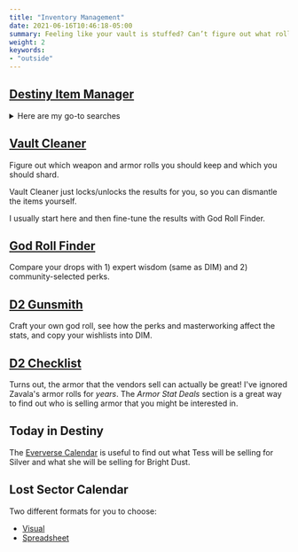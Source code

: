 ```yaml
---
title: "Inventory Management"
date: 2021-06-16T10:46:18-05:00
summary: Feeling like your vault is stuffed? Can’t figure out what roll to keep?
weight: 2
keywords:
- "outside"
---
```

## [Destiny Item Manager]

<details>
<summary>Here are my go-to searches</summary>
    
### Favourite these:

    is:armor basestat:custom:>=32 not:classitem tag:none not:exotic not:blue

### Keep these:

    is:armor basestat:total:>=64 not:classitem tag:none not:exotic not:blue
    basestat:highest:>=25 basestat:secondhighest:>=20

### Raid armor - consider keeping these for the mod slot

    (is:armor source:raid) tag:none

### Junk these:

    is:armor basestat:total:<64 basestat:custom:<32 not:classitem not:exotic not:maxpower  not:tagged not:inloadout
    is:classitem energycapacity:<5 not:tagged  not:maxpower not:inloadout
    perk:"field prep" OR perk:"firmly planted" OR perk:"sneak bow" tag:none  not:maxpower
    is:blue not:tagged not:maxpower not:inloadout (is:armor OR is:weapon)

which combined becomes:

    (is:armor basestat:total:<64 basestat:custom:<32 not:classitem not:exotic not:maxpower  not:tagged not:inloadout) OR (is:classitem energycapacity:<5 not:tagged  not:maxpower not:inloadout) OR (perk:"field prep" OR perk:"firmly planted" OR perk:"sneak bow" tag:none  not:maxpower) OR (is:blue not:tagged not:maxpower not:inloadout (is:armor OR is:weapon))

### Infuse these:

    tag:junk power:>powerfulcap

</details>

## [Vault Cleaner]

Figure out which weapon and armor rolls you should keep
and which you should shard.

Vault Cleaner just locks/unlocks the results for you,
so you can dismantle the items yourself.

I usually start here and then fine-tune the results with God Roll Finder.

## [God Roll Finder]

Compare your drops with 1) expert wisdom (same as DIM) and 2) community-selected perks.

## [D2 Gunsmith]

Craft your own god roll,
see how the perks and masterworking affect the stats,
and copy your wishlists into DIM.

## [D2 Checklist]

Turns out, the armor that the vendors sell can actually be great!
I've ignored Zavala's armor rolls for _years_.
The _Armor Stat Deals_ section is a great way to find out
who is selling armor that you might be interested in.

## Today in Destiny

The [Eververse Calendar] is useful to
find out what Tess will be selling for Silver
and what she will be selling for Bright Dust.

## Lost Sector Calendar

Two different formats for you to choose:

-   [Visual][lost-sector-visual]
-   [Spreadsheet][lost-sector-spreadsheet]

[D2 Checklist]: https://www.d2checklist.com/home
[D2 Gunsmith]: https://d2gunsmith.com
[Destiny Item Manager]: https://app.destinyitemmanager.com
[Eververse Calendar]: https://www.todayindestiny.com/eververseCalendar
[God Roll Finder]: https://www.light.gg/god-roll/roll-appraiser/
[Vault Cleaner]: https://destinyrecipes.com/vault
[lost-sector-spreadsheet]: https://docs.google.com/spreadsheets/d/1rWoyGWouGFismhk2BQzbeuV7PgoxzGRhxf2Kyi27kTo/edit#gid=0
[lost-sector-visual]: https://www.todayindestiny.com/ls_calendar
